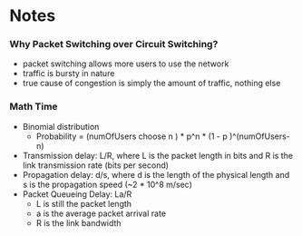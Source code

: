 # Notes


### Why Packet Switching over Circuit Switching?
- packet switching allows more users to use the network
- traffic is bursty in nature
- true cause of congestion is simply the amount of traffic, nothing else

### Math Time
- Binomial distribution
  - Probability = (numOfUsers choose n ) * p^n * (1 - p )^(numOfUsers-n)
- Transmission delay: L/R, where L is the packet length in bits and R is the link transmission rate (bits per second)
- Propagation delay: d/s, where d is the length of the physical length and s is the propagation speed (~2 * 10^8 m/sec)
- Packet Queueing Delay: La/R
  - L is still the packet length
  - a is the average packet arrival rate
  - R is the link bandwidth
